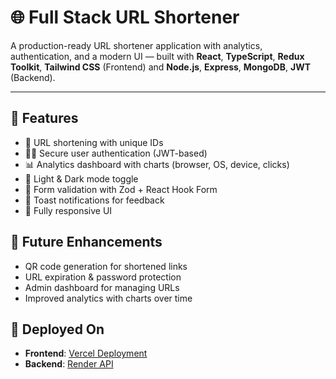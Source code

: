 # 🌐 Full Stack URL Shortener

A production-ready URL shortener application with analytics, authentication, and a modern UI — built with **React**, **TypeScript**, **Redux Toolkit**, **Tailwind CSS** (Frontend) and **Node.js**, **Express**, **MongoDB**, **JWT** (Backend).

---

## 🚀 Features

- 🔗 URL shortening with unique IDs
- 🧑‍💻 Secure user authentication (JWT-based)
- 📊 Analytics dashboard with charts (browser, OS, device, clicks)
- 🎨 Light & Dark mode toggle
- 🧠 Form validation with Zod + React Hook Form
- 💬 Toast notifications for feedback
- 📱 Fully responsive UI

## 🔮 Future Enhancements

- QR code generation for shortened links
- URL expiration & password protection
- Admin dashboard for managing URLs
- Improved analytics with charts over time


## 🚀 Deployed On

- **Frontend**: [Vercel Deployment](https://url-shortener-three-navy.vercel.app/)
- **Backend**: [Render API](https://urlshortener-fc5z.onrender.com)


